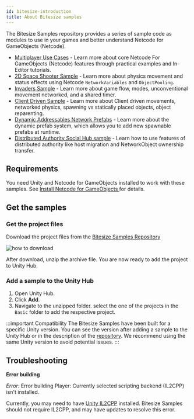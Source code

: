 ```yaml
---
id: bitesize-introduction
title: About Bitesize samples
---
```


The Bitesize Samples repository provides a series of sample code as modules to use in your games and better understand Netcode for GameObjects (Netcode).

* [Multiplayer Use Cases](bitesize-usecases.md) - Learn more about core Netcode For GameObjects (Netcode) features through practical examples and In-Editor tutorials.
* [2D Space Shooter Sample](bitesize-spaceshooter.md) - Learn more about physics movement and status effects using Netcode `NetworkVariables` and `ObjectPooling`.
* [Invaders Sample](bitesize-invaders.md) - Learn more about game flow, modes, unconventional movement networked, and a shared timer.
* [Client Driven Sample](bitesize-clientdriven.md) - Learn more about Client driven movements, networked physics, spawning vs statically placed objects, object reparenting.
* [Dynamic Addressables Network Prefabs](bitesize-dynamicprefabs.md) - Learn more about the dynamic prefab system, which allows you to add new spawnable prefabs at runtime.
* [Distributed Authority Social Hub sample](bitesize-socialhub.md) - Learn how to use features of distributed authority like host migration and NetworkObject ownership transfer.



## Requirements

You need Unity and Netcode for GameObjects installed to work with these samples. See [Install  Netcode for GameObjects ](../../installation/installation.md) for details.

## Get the samples

### Get the project files

Download the project files from the [Bitesize Samples Repository](https://github.com/Unity-Technologies/com.unity.multiplayer.samples.bitesize)

![how to download](/img/bitesize/bitesize-download.png)

After download, unzip the archive file. You are now ready to add the project to Unity Hub.

### Add a sample to the Unity Hub

1. Open Unity Hub.
1. Click **Add**.
1. Navigate to the unzipped folder. select the one of the projects in the `Basic` folder to add the respective project.

:::important Compatibility
The Bitesize Samples have been built for a specific Unity version. You can see the version after adding a sample to the Unity Hub or in the description of the [repository](https://github.com/Unity-Technologies/com.unity.multiplayer.samples.bitesize). We recommend using the same Unity version to avoid potential issues.
:::

## Troubleshooting

**Error building**

*Error:* Error building Player: Currently selected scripting backend (IL2CPP) isn't installed.

Currently, you may need to have [Unity IL2CPP](https://docs.unity3d.com/Manual/IL2CPP.html) installed. Bitesize Samples should not require IL2CPP, and may have updates to resolve this error.
